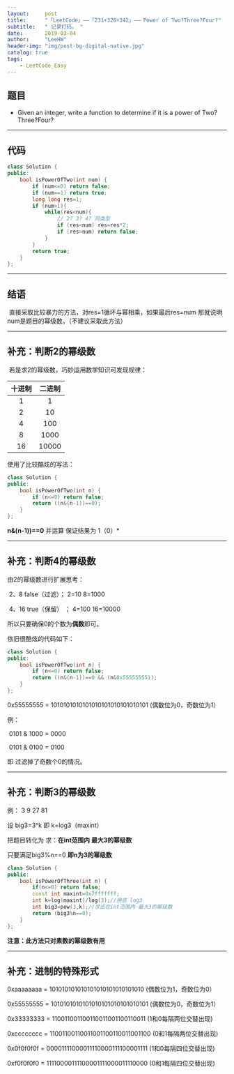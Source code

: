 ```yaml
---
layout:     post
title:      "「LeetCode」——「231+326+342」—— Power of Two?Three?Four?"
subtitle:   " 记录打码。 "
date:       2019-03-04 
author:     "LeeHW"
header-img: "img/post-bg-digital-native.jpg"
catalog: true
tags:
    - LeetCode_Easy
---
```


## 题目

* Given an integer, write a function to determine if it is a power of Two?Three?Four?

---

## 代码

```c++
class Solution {
public:
    bool isPowerOfTwo(int num) {
        if (num<=0) return false;
        if (num==1) return true;
        long long res=1;
        if (num>1){
            while(res<num){
                // 2? 3? 4? 同类型
                if (res<num) res=res*2;
                if (res>num) return false;
            }
        }
        return true;
    }
};
```



---

## 结语

​	直接采取比较暴力的方法，对res=1循环与幂相乘，如果最后res=num 那就说明num是题目的幂级数。（不建议采取此方法）

------

## 补充：判断2的幂级数

​	若是求2的幂级数，巧妙运用数学知识可发现规律：

| 十进制 | 二进制 |
| :----: | :----: |
|   1    |   1    |
|   2    |   10   |
|   4    |  100   |
|   8    |  1000  |
|   16   | 10000  |

使用了比较酷炫的写法：

```c++
class Solution {
public:
    bool isPowerOfTwo(int n) {
        if (n<=0) return false;
        return ((n&(n-1))==0);
    }
};
```

**n&(n-1))==0** 并运算 保证结果为 1（0）*



------

## 补充：判断4的幂级数

由2的幂级数进行扩展思考：

​	2、8		false（过滤）；    2=10      8=1000

​	4、16		true（保留） ；    4=100    16=10000

所以只要确保0的个数为**偶数**即可。

依旧很酷炫的代码如下：

```c++
class Solution {
public:
    bool isPowerOfTwo(int n) {
        if (n<=0) return false;
        return ((n&(n-1))==0 && (n&0x55555555));
    }
};
```

0x55555555 = 1010101010101010101010101010101 (偶数位为0，奇数位为1）

例：

​	0101 & 1000 = 0000

​	0101 & 0100 = 0100

即 过滤掉了奇数个0的情况。





------

## 补充：判断3的幂级数

例： 3 9 27 81

设 big3=3^k  即 k=log3（maxint）

把题目转化为 求：**在int范围内 最大3的幂级数**

只要满足big3%n==0 **即n为3的幂级数**

```c++
class Solution {
public:
    bool isPowerOfThree(int n) {
        if(n<=0) return false;
        const int maxint=0x7fffffff;
        int k=log(maxint)/log(3);//换底 log3
        int big3=pow(3,k);//求出在int范围内 最大3的幂级数
        return (big3%n==0);
    }
};
```

**注意：此方法只对素数的幂级数有用**



------

## 补充：进制的特殊形式

0xaaaaaaaa = 101010101010101010101010101010 (偶数位为1，奇数位为0）

0x55555555 = 1010101010101010101010101010101 (偶数位为0，奇数位为1）

0x33333333 = 110011001100110011001100110011 (1和0每隔两位交替出现)

0xcccccccc = 11001100110011001100110011001100 (0和1每隔两位交替出现)

0x0f0f0f0f = 00001111000011110000111100001111 (1和0每隔四位交替出现)

0xf0f0f0f0 = 11110000111100001111000011110000 (0和1每隔四位交替出现)
